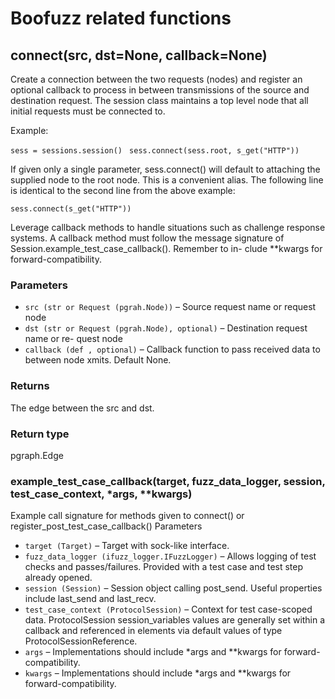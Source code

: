 # Boofuzz related functions

## connect(src, dst=None, callback=None)
Create a connection between the two requests (nodes) and register an optional callback to process in between transmissions of the source and destination request. The session class maintains a top level node that all initial requests must be connected to.
    
Example:

```sess = sessions.session() ```
```sess.connect(sess.root, s_get("HTTP"))```

If given only a single parameter, sess.connect() will default to attaching the supplied node to the root node. This is a convenient alias. The following line is identical to the second line from the above example:

```sess.connect(s_get("HTTP"))```

Leverage callback methods to handle situations such as challenge response systems. A callback method must follow the message signature of Session.example_test_case_callback(). Remember to in- clude **kwargs for forward-compatibility. 

### Parameters
* ```src (str or Request (pgrah.Node))``` – Source request name or request node
* ```dst (str or Request (pgrah.Node), optional)``` – Destination request name or re-
quest node
* ```callback (def , optional)``` – Callback function to pass received data to between node xmits. Default None. 
### Returns 
The edge between the src and dst.
### Return type
pgraph.Edge

### example_test_case_callback(target, fuzz_data_logger, session, test_case_context, *args, **kwargs)
Example call signature for methods given to connect() or register_post_test_case_callback()
Parameters
* ```target (Target)``` – Target with sock-like interface.
* ```fuzz_data_logger (ifuzz_logger.IFuzzLogger)``` – Allows logging of test checks and
passes/failures. Provided with a test case and test step already opened.
* ```session (Session)``` – Session object calling post_send.
 Useful properties include
last_send and last_recv.
* ```test_case_context (ProtocolSession)``` – Context for test case-scoped data.
ProtocolSession session_variables values are generally set within a callback and
referenced in elements via default values of type ProtocolSessionReference.
* ```args``` – Implementations should include *args and **kwargs for forward-compatibility.
* ```kwargs``` – Implementations should include *args and **kwargs for forward-compatibility.